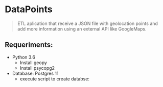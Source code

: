 # DataPoints

> ETL aplication that receive a JSON file with geolocation points and add more information using an external API like GoogleMaps.

## Requeriments:

- Python 3.6
  - Install geopy
  - Install psycopg2
- Database: Postgres 11
  - execute script to create databse: 
